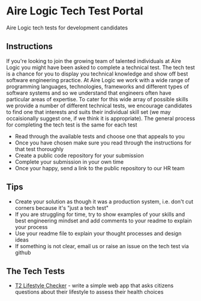# Aire Logic Tech Test Portal

Aire Logic tech tests for development candidates

## Instructions

If you're looking to join the growing team of talented individuals at Aire Logic you might have been asked to complete a technical test. The tech test is a chance for you to display you technical knowledge and show off best software engineering practice. At Aire Logic we work with a wide range of programming languages, technologies, frameworks and different types of software systems and so we understand that engineers often have particular areas of expertise. To cater for this wide array of possible skills we provide a number of different technical tests, we encourage candidates to find one that interests and suits their individual skill set (we may occaisionally suggest one, if we think it is appropriate). The general process for completing the tech test is the same for each test

- Read through the available tests and choose one that appeals to you
- Once you have chosen make sure you read through the instructions for that test thoroughly
- Create a public code repository for your submission
- Complete your submission in your own time
- Once your happy, send a link to the public repository to our HR team

## Tips

 - Create your solution as though it was a production system, i.e. don't cut corners because it's "just a tech test"
 - If you are struggling for time, try to show examples of your skills and best engineering mindset and add comments to your readme to explain your process
 - Use your readme file to explain your thought processes and design ideas
 - If something is not clear, email us or raise an issue on the tech test via github

## The Tech Tests

 - [T2 Lifestyle Checker](/T2-Lifestyle-Checker/Readme.md) - write a simple web app that asks citizens questions about their lifestyle to assess their health choices